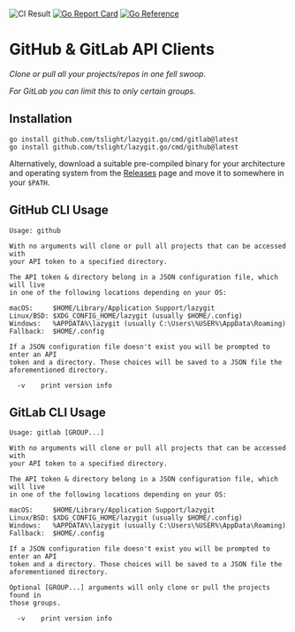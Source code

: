  ![CI Result](https://github.com/tslight/lazygit.go/actions/workflows/build.yml/badge.svg?event=push) [![Go Report Card](https://goreportcard.com/badge/github.com/tslight/lazygit.go)](https://goreportcard.com/report/github.com/tslight/lazygit.go) [![Go Reference](https://pkg.go.dev/badge/github.com/tslight/lazygit.go.svg)](https://pkg.go.dev/github.com/tslight/lazygit.go)
# GitHub & GitLab API Clients

*Clone or pull all your projects/repos in one fell swoop.*

*For GitLab you can limit this to only certain groups.*

## Installation

``` shell
go install github.com/tslight/lazygit.go/cmd/gitlab@latest
go install github.com/tslight/lazygit.go/cmd/github@latest
```

Alternatively, download a suitable pre-compiled binary for your architecture
and operating system from the
[Releases](https://github.com/tslight/lazygit.go/releases) page and move it to
somewhere in your `$PATH`.

## GitHub CLI Usage

``` text
Usage: github

With no arguments will clone or pull all projects that can be accessed with
your API token to a specified directory.

The API token & directory belong in a JSON configuration file, which will live
in one of the following locations depending on your OS:

macOS:     $HOME/Library/Application Support/lazygit
Linux/BSD: $XDG_CONFIG_HOME/lazygit (usually $HOME/.config)
Windows:   %APPDATA%\lazygit (usually C:\Users\%USER%\AppData\Roaming)
Fallback:  $HOME/.config

If a JSON configuration file doesn't exist you will be prompted to enter an API
token and a directory. Those choices will be saved to a JSON file the
aforementioned directory.

  -v    print version info
```

## GitLab CLI Usage

``` text
Usage: gitlab [GROUP...]

With no arguments will clone or pull all projects that can be accessed with
your API token to a specified directory.

The API token & directory belong in a JSON configuration file, which will live
in one of the following locations depending on your OS:

macOS:     $HOME/Library/Application Support/lazygit
Linux/BSD: $XDG_CONFIG_HOME/lazygit (usually $HOME/.config)
Windows:   %APPDATA%\lazygit (usually C:\Users\%USER%\AppData\Roaming)
Fallback:  $HOME/.config

If a JSON configuration file doesn't exist you will be prompted to enter an API
token and a directory. Those choices will be saved to a JSON file the
aforementioned directory.

Optional [GROUP...] arguments will only clone or pull the projects found in
those groups.

  -v    print version info
```
